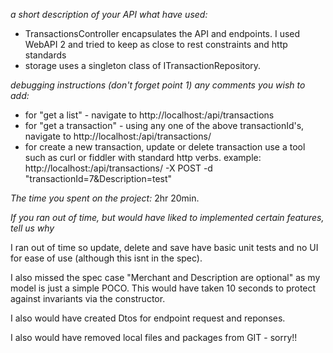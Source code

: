 


*a short description of your API what have used:*
- TransactionsController encapsulates the API and endpoints. I used WebAPI 2 and tried to keep as close to rest constraints and http standards
- storage uses a singleton class of ITransactionRepository.

*debugging instructions (don't forget point 1) any comments you wish to add:*
- for "get a list" - navigate to http://localhost:<port>/api/transactions
- for "get a transaction" - using any one of the above transactionId's, navigate to http://localhost:<port>/api/transactions/<transactionId>
- for create a new transaction, update or delete transaction use a tool such as curl or fiddler with standard http verbs. example:
http://localhost:<port>/api/transactions/<transactionId> -X POST -d "transactionId=7&Description=test"

*The time you spent on the project:*
2hr 20min.

*If you ran out of time, but would have liked to implemented certain features, tell us why*

I ran out of time so update, delete and save have basic unit tests and no UI for ease of use (although this isnt in the spec).

I also missed the spec case "Merchant and Description are optional" as my model is just a simple POCO. This would have taken 10 seconds to protect against invariants via the constructor.

I also would have created Dtos for endpoint request and reponses.

I also would have removed local files and packages from GIT - sorry!!
